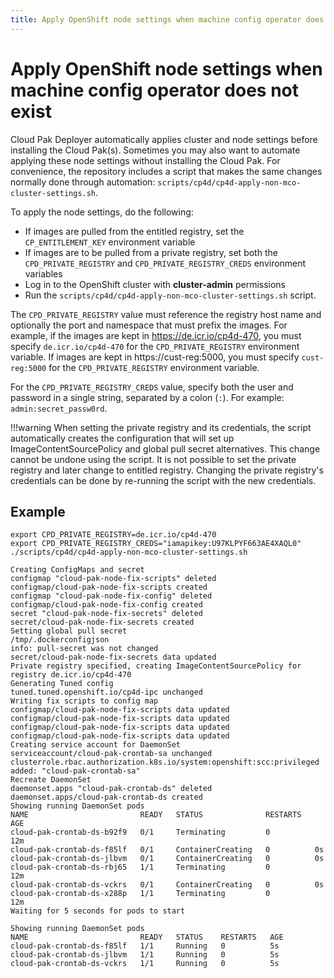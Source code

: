 ```yaml
---
title: Apply OpenShift node settings when machine config operator does not exist
---
```

# Apply OpenShift node settings when machine config operator does not exist

Cloud Pak Deployer automatically applies cluster and node settings before installing the Cloud Pak(s). Sometimes you may also want to automate applying these node settings without installing the Cloud Pak. For convenience, the repository includes a script that makes the same changes normally done through automation: `scripts/cp4d/cp4d-apply-non-mco-cluster-settings.sh`.

To apply the node settings, do the following:

* If images are pulled from the entitled registry, set the `CP_ENTITLEMENT_KEY` environment variable
* If images are to be pulled from a private registry, set both the `CPD_PRIVATE_REGISTRY` and ``CPD_PRIVATE_REGISTRY_CREDS`` environment variables
* Log in to the OpenShift cluster with **cluster-admin** permissions
* Run the `scripts/cp4d/cp4d-apply-non-mco-cluster-settings.sh` script.


The `CPD_PRIVATE_REGISTRY` value must reference the registry host name and optionally the port and namespace that must prefix the images. For example, if the images are kept in https://de.icr.io/cp4d-470, you must specify `de.icr.io/cp4d-470` for the `CPD_PRIVATE_REGISTRY` environment variable. If images are kept in https://cust-reg:5000, you must specify `cust-reg:5000` for the `CPD_PRIVATE_REGISTRY` environment variable.

For the `CPD_PRIVATE_REGISTRY_CREDS` value, specify both the user and password in a single string, separated by a colon (`:`). For example: `admin:secret_passw0rd`.

!!!warning
    When setting the private registry and its credentials, the script automatically creates the configuration that will set up ImageContentSourcePolicy and global pull secret alternatives. This change cannot be undone using the script. It is not possible to set the private registry and later change to entitled registry. Changing the private registry's credentials can be done by re-running the script with the new credentials.


## Example

```
export CPD_PRIVATE_REGISTRY=de.icr.io/cp4d-470
export CPD_PRIVATE_REGISTRY_CREDS="iamapikey:U97KLPYF663AE4XAQL0"
./scripts/cp4d/cp4d-apply-non-mco-cluster-settings.sh
```

```output
Creating ConfigMaps and secret
configmap "cloud-pak-node-fix-scripts" deleted
configmap/cloud-pak-node-fix-scripts created
configmap "cloud-pak-node-fix-config" deleted
configmap/cloud-pak-node-fix-config created
secret "cloud-pak-node-fix-secrets" deleted
secret/cloud-pak-node-fix-secrets created
Setting global pull secret
/tmp/.dockerconfigjson
info: pull-secret was not changed
secret/cloud-pak-node-fix-secrets data updated
Private registry specified, creating ImageContentSourcePolicy for registry de.icr.io/cp4d-470
Generating Tuned config
tuned.tuned.openshift.io/cp4d-ipc unchanged
Writing fix scripts to config map
configmap/cloud-pak-node-fix-scripts data updated
configmap/cloud-pak-node-fix-scripts data updated
configmap/cloud-pak-node-fix-scripts data updated
configmap/cloud-pak-node-fix-scripts data updated
Creating service account for DaemonSet
serviceaccount/cloud-pak-crontab-sa unchanged
clusterrole.rbac.authorization.k8s.io/system:openshift:scc:privileged added: "cloud-pak-crontab-sa"
Recreate DaemonSet
daemonset.apps "cloud-pak-crontab-ds" deleted
daemonset.apps/cloud-pak-crontab-ds created
Showing running DaemonSet pods
NAME                         READY   STATUS              RESTARTS   AGE
cloud-pak-crontab-ds-b92f9   0/1     Terminating         0          12m
cloud-pak-crontab-ds-f85lf   0/1     ContainerCreating   0          0s
cloud-pak-crontab-ds-jlbvm   0/1     ContainerCreating   0          0s
cloud-pak-crontab-ds-rbj65   1/1     Terminating         0          12m
cloud-pak-crontab-ds-vckrs   0/1     ContainerCreating   0          0s
cloud-pak-crontab-ds-x288p   1/1     Terminating         0          12m
Waiting for 5 seconds for pods to start

Showing running DaemonSet pods
NAME                         READY   STATUS    RESTARTS   AGE
cloud-pak-crontab-ds-f85lf   1/1     Running   0          5s
cloud-pak-crontab-ds-jlbvm   1/1     Running   0          5s
cloud-pak-crontab-ds-vckrs   1/1     Running   0          5s
```